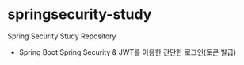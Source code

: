 # springsecurity-study
Spring Security Study Repository

- Spring Boot
Spring Security & JWT를 이용한 간단한 로그인(토큰 발급)
